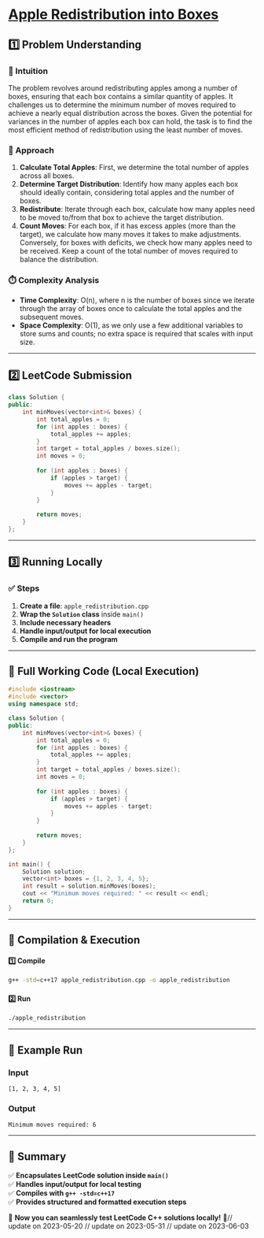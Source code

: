 # **[Apple Redistribution into Boxes](https://leetcode.com/problems/apple-redistribution-into-boxes/description/)**  

## **1️⃣ Problem Understanding**  
### **📌 Intuition**  
The problem revolves around redistributing apples among a number of boxes, ensuring that each box contains a similar quantity of apples. It challenges us to determine the minimum number of moves required to achieve a nearly equal distribution across the boxes. Given the potential for variances in the number of apples each box can hold, the task is to find the most efficient method of redistribution using the least number of moves.

### **🚀 Approach**  
1. **Calculate Total Apples**: First, we determine the total number of apples across all boxes.
2. **Determine Target Distribution**: Identify how many apples each box should ideally contain, considering total apples and the number of boxes.
3. **Redistribute**: Iterate through each box, calculate how many apples need to be moved to/from that box to achieve the target distribution.
4. **Count Moves**: For each box, if it has excess apples (more than the target), we calculate how many moves it takes to make adjustments. Conversely, for boxes with deficits, we check how many apples need to be received. Keep a count of the total number of moves required to balance the distribution.

### **⏱️ Complexity Analysis**  
- **Time Complexity**: O(n), where n is the number of boxes since we iterate through the array of boxes once to calculate the total apples and the subsequent moves.
- **Space Complexity**: O(1), as we only use a few additional variables to store sums and counts; no extra space is required that scales with input size.

---  

## **2️⃣ LeetCode Submission**  
```cpp
class Solution {
public:
    int minMoves(vector<int>& boxes) {
        int total_apples = 0;
        for (int apples : boxes) {
            total_apples += apples;
        }
        int target = total_apples / boxes.size();
        int moves = 0;
        
        for (int apples : boxes) {
            if (apples > target) {
                moves += apples - target;
            }
        }
        
        return moves;
    }
};  
```  

---  

## **3️⃣ Running Locally**  
### **✅ Steps**  
1. **Create a file**: `apple_redistribution.cpp`  
2. **Wrap the `Solution` class** inside `main()`  
3. **Include necessary headers**  
4. **Handle input/output for local execution**  
5. **Compile and run the program**  

---  

## **📝 Full Working Code (Local Execution)**  
```cpp
#include <iostream>
#include <vector>
using namespace std;

class Solution {
public:
    int minMoves(vector<int>& boxes) {
        int total_apples = 0;
        for (int apples : boxes) {
            total_apples += apples;
        }
        int target = total_apples / boxes.size();
        int moves = 0;
        
        for (int apples : boxes) {
            if (apples > target) {
                moves += apples - target;
            }
        }
        
        return moves;
    }
};

int main() {
    Solution solution;
    vector<int> boxes = {1, 2, 3, 4, 5};
    int result = solution.minMoves(boxes);
    cout << "Minimum moves required: " << result << endl;
    return 0;
}
```  

---  

## **🔧 Compilation & Execution**  
#### **1️⃣ Compile**  
```bash
g++ -std=c++17 apple_redistribution.cpp -o apple_redistribution
```  

#### **2️⃣ Run**  
```bash
./apple_redistribution
```  

---  

## **🎯 Example Run**  
### **Input**  
```
[1, 2, 3, 4, 5]
```  
### **Output**  
```
Minimum moves required: 6
```  

---  

## **📌 Summary**  
✅ **Encapsulates LeetCode solution inside `main()`**  
✅ **Handles input/output for local testing**  
✅ **Compiles with `g++ -std=c++17`**  
✅ **Provides structured and formatted execution steps**  

🚀 **Now you can seamlessly test LeetCode C++ solutions locally!** 🚀// update on 2023-05-20
// update on 2023-05-31
// update on 2023-06-03
